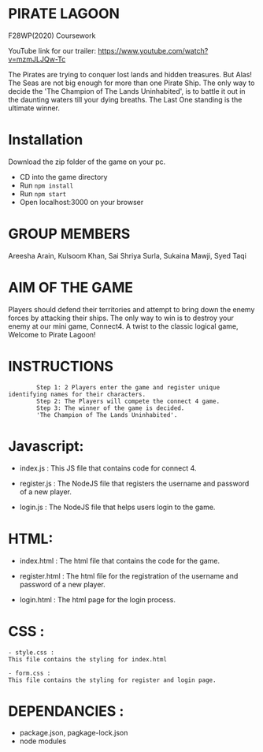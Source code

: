 

# PIRATE LAGOON
F28WP(2020) Coursework

YouTube link for our trailer: https://www.youtube.com/watch?v=mzmJLJQw-Tc

The Pirates are trying to conquer lost lands and hidden treasures. But Alas! The Seas are not big enough for more than one Pirate Ship. The only way to decide the 'The Champion of The Lands Uninhabited', is to battle it out in the daunting waters till your dying breaths. The Last One standing is the ultimate winner.

# Installation

Download the zip folder of the game on your pc.
- CD into the game directory
- Run ```npm install```
- Run ```npm start```
- Open localhost:3000 on your browser


# GROUP MEMBERS
Areesha Arain, Kulsoom Khan, Sai Shriya Surla, Sukaina Mawji, Syed Taqi

# AIM OF THE GAME 
 Players should defend their territories and attempt to bring down the enemy forces by attacking their ships. The only way to win is to destroy your enemy at our mini game, Connect4. A twist to the classic logical game, Welcome to Pirate Lagoon!




# INSTRUCTIONS
            Step 1: 2 Players enter the game and register unique identifying names for their characters.
            Step 2: The Players will compete the connect 4 game.
            Step 3: The winner of the game is decided.
            'The Champion of The Lands Uninhabited'.
# Javascript:
  - index.js :
  This JS file that contains code for connect 4.
  
  - register.js :
  The NodeJS file that registers the username and password of a new player.
  
  - login.js :
  The NodeJS file that helps users login to the game.
 
# HTML:
   - index.html : 
   The html file that contains the code for the game.
   
   - register.html : 
   The html file for the registration of the username and password of a new player.
   
   - login.html : 
   The html page for the login process.
   
# CSS :
    - style.css : 
    This file contains the styling for index.html
    
    - form.css :
    This file contains the styling for register and login page.
    
    
# DEPENDANCIES : 
  
  - package.json, pagkage-lock.json
  - node modules
   

   
  

            


